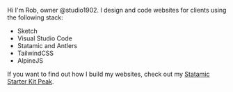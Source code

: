 Hi I'm Rob, owner @studio1902. I design and code websites for clients using the following stack:

* Sketch
* Visual Studio Code
* Statamic and Antlers
* TailwindCSS
* AlpineJS

If you want to find out how I build my websites, check out my [Statamic Starter Kit Peak](https://github.com/studio1902/statamic-peak).
